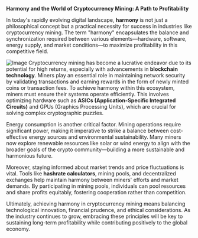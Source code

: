 **Harmony and the World of Cryptocurrency Mining: A Path to Profitability**

In today's rapidly evolving digital landscape, **harmony** is not just a philosophical concept but a practical necessity for success in industries like cryptocurrency mining. The term "harmony" encapsulates the balance and synchronization required between various elements—hardware, software, energy supply, and market conditions—to maximize profitability in this competitive field.


![Image](https://github.com/user-attachments/assets/31692037-0104-4703-abd1-696b6a7dd41b)
Cryptocurrency mining has become a lucrative endeavor due to its potential for high returns, especially with advancements in **blockchain technology**. Miners play an essential role in maintaining network security by validating transactions and earning rewards in the form of newly minted coins or transaction fees. To achieve harmony within this ecosystem, miners must ensure their systems operate efficiently. This involves optimizing hardware such as **ASICs (Application-Specific Integrated Circuits)** and GPUs (Graphics Processing Units), which are crucial for solving complex cryptographic puzzles.

Energy consumption is another critical factor. Mining operations require significant power, making it imperative to strike a balance between cost-effective energy sources and environmental sustainability. Many miners now explore renewable resources like solar or wind energy to align with the broader goals of the crypto community—building a more sustainable and harmonious future.

Moreover, staying informed about market trends and price fluctuations is vital. Tools like **hashrate calculators**, mining pools, and decentralized exchanges help maintain harmony between miners' efforts and market demands. By participating in mining pools, individuals can pool resources and share profits equitably, fostering cooperation rather than competition.

Ultimately, achieving harmony in cryptocurrency mining means balancing technological innovation, financial prudence, and ethical considerations. As the industry continues to grow, embracing these principles will be key to sustaining long-term profitability while contributing positively to the global economy.